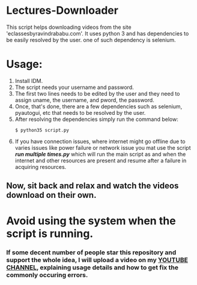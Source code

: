 # Lectures-Downloader
This script helps downloading videos from the site 'eclassesbyravindrababu.com'.
It uses python 3 and has dependencies to be easily resolved by the user. one of such dependency is selenium.

# Usage:
1. Install IDM.
1. The script needs your username and password.
1. The first two lines needs to be edited by the user and they need to assign uname, the username, and pword, the password.
1. Once, that's done, there are a few dependencies such as selenium, pyautogui, etc that needs to be resolved by the user.
1. After resolving the dependencies simply run the command below:
   ```
   $ python35 script.py
   ```
1. If you have connection issues, where internet might go offline due to varies issues like power failure or network issue you mat use the script ***run multiple times.py*** which will run the main script as and when the internet and other resources are present and resume after a failure in acquiring resources.

## Now, sit back and relax and watch the videos download on their own.
# Avoid using the system  when the script is running.

### If some decent number of people star this repository and support the whole idea, I will upload a video on my [YOUTUBE CHANNEL](https://www.youtube.com/channel/UCU8Kpue_IKfiIJeLSzUo5UQ), explaining usage details and how to get fix the commonly occuring errors.
